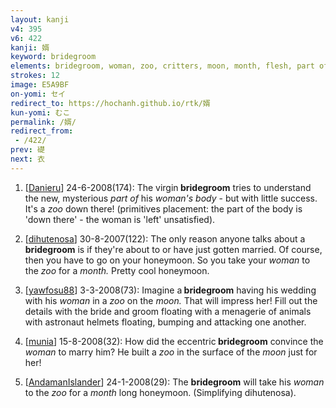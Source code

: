 ```yaml
---
layout: kanji
v4: 395
v6: 422
kanji: 婿
keyword: bridegroom
elements: bridegroom, woman, zoo, critters, moon, month, flesh, part of the body
strokes: 12
image: E5A9BF
on-yomi: セイ
redirect_to: https://hochanh.github.io/rtk/婿
kun-yomi: むこ
permalink: /婿/
redirect_from:
 - /422/
prev: 礎
next: 衣
---
```


1) [<a href="http://kanji.koohii.com/profile/Danieru">Danieru</a>] 24-6-2008(174): The virgin<strong> bridegroom</strong> tries to understand the new, mysterious <em>part of</em> his <em>woman&#039;s body</em> - but with little success. It&#039;s a <em>zoo</em> down there! (primitives placement: the part of the body is &#039;down there&#039; - the woman is &#039;left&#039; unsatisfied).

2) [<a href="http://kanji.koohii.com/profile/dihutenosa">dihutenosa</a>] 30-8-2007(122): The only reason anyone talks about a<strong> bridegroom</strong> is if they&#039;re about to or have just gotten married. Of course, then you have to go on your honeymoon. So you take your <em>woman</em> to the <em>zoo</em> for a <em>month.</em> Pretty cool honeymoon.

3) [<a href="http://kanji.koohii.com/profile/yawfosu88">yawfosu88</a>] 3-3-2008(73): Imagine a<strong> bridegroom</strong> having his wedding with his <em>woman</em> in a <em>zoo</em> on the <em>moon.</em> That will impress her! Fill out the details with the bride and groom floating with a menagerie of animals with astronaut helmets floating, bumping and attacking one another.

4) [<a href="http://kanji.koohii.com/profile/munia">munia</a>] 15-8-2008(32): How did the eccentric<strong> bridegroom</strong> convince the <em>woman</em> to marry him? He built a <em>zoo</em> in the surface of the <em>moon</em> just for her!

5) [<a href="http://kanji.koohii.com/profile/AndamanIslander">AndamanIslander</a>] 24-1-2008(29): The <strong>bridegroom</strong> will take his <em>woman</em> to the <em>zoo</em> for a <em>month</em> long honeymoon. (Simplifying dihutenosa).

